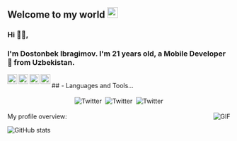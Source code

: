 ## Welcome to my world <img src="https://github.com/TheDudeThatCode/TheDudeThatCode/blob/master/Assets/Earth.gif" width="24px">
### Hi 🙋‍♂️,
### I'm Dostonbek Ibragimov. I'm 21 years old, a Mobile Developer 🚀 from Uzbekistan.
<a href="https://t.me/DostonbekIbragimov">
  <img align="left" alt="Telegram" width="22px" src="https://cdn.jsdelivr.net/npm/simple-icons@v3/icons/telegram.svg" />
</a>
<a href="https://www.instagram.com/ibragimov_dostonbekk/">
  <img align="left" alt="Instagram" width="22px" src="https://cdn.jsdelivr.net/npm/simple-icons@v3/icons/instagram.svg" />
</a>
<a href="https://algo.ubtuit.uz/users/idostonbek">
  <img align="left" alt="Codeforces" width="22px" src="https://cdn.jsdelivr.net/npm/simple-icons@3.13.0/icons/codeforces.svg" />
</a>
<a href="https://www.facebook.com/dostonbek.ibragimov.37">
  <img align="left" alt="Facebook" width="22px" src="https://cdn.jsdelivr.net/npm/simple-icons@3.13.0/icons/facebook.svg" />
</a>

<br />
## - Languages and Tools...
<br />
<p align="center">
 <img src="http://img.shields.io/badge/-Java-F89820?style=flat&logo=java&logoColor=white"" alt="Twitter" style="vertical-align:top; margin:4px"><img src="https://img.shields.io/badge/-C%20&%20C++-659ad2?style=flat&logo=c%2B%2B&logoColor=ffffff"alt="Twitter" style="vertical-align:top; margin:4px"><img src="https://img.shields.io/badge/-Python-black?style=flat&logo=python&logoColor=white" alt="Twitter" style="vertical-align:top; margin:4px">

</p>

  <img align="right" alt="GIF" src="https://media.giphy.com/media/836HiJc7pgzy8iNXCn/giphy.gif" />
  
<div><p>My profile overview: </p></div>

![GitHub stats](https://github-readme-stats.vercel.app/api?username=DostonbekIbragimov&show_icons=true&hide_border=true)

